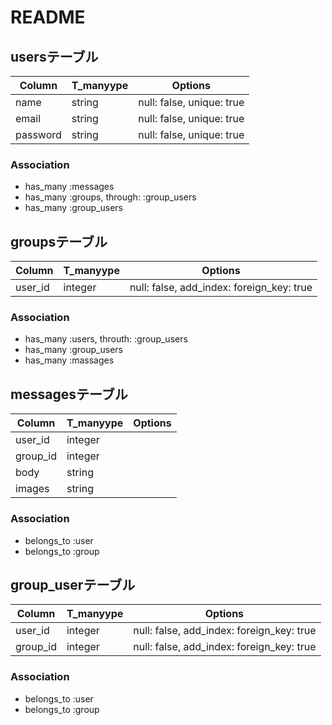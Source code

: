# README

## usersテーブル

|Column|T_manyype|Options|
|------|----|-------|
|name|string|null: false, unique: true|
|email|string|null: false, unique: true|
|password|string|null: false, unique: true|

### Association
- has_many :messages
- has_many :groups, through: :group_users
- has_many :group_users

## groupsテーブル

|Column|T_manyype|Options|
|------|----|-------|
|user_id|integer|null: false, add_index: foreign_key: true|


### Association
- has_many :users, throuth: :group_users
- has_many :group_users
- has_many :massages

## messagesテーブル

|Column|T_manyype|Options|
|------|----|-------|
|user_id|integer|
|group_id|integer|
|body|string|
|images|string|

### Association
- belongs_to :user
- belongs_to :group

## group_userテーブル

|Column|T_manyype|Options|
|------|----|-------|
|user_id|integer|null: false, add_index: foreign_key: true|
|group_id|integer|null: false, add_index: foreign_key: true|

### Association
- belongs_to :user
- belongs_to :group
